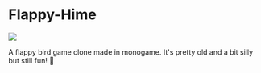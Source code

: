 # Flappy-Hime
<img src="https://media4.giphy.com/media/euuaA2cwLEUuI/giphy.gif?cid=790b7611de5eac0813f6c9327f66961c0f716b7b637f493f&rid=giphy.gif&ct=g"/>

A flappy bird game clone made in monogame. It's pretty old and a bit silly but still fun! 🐥
